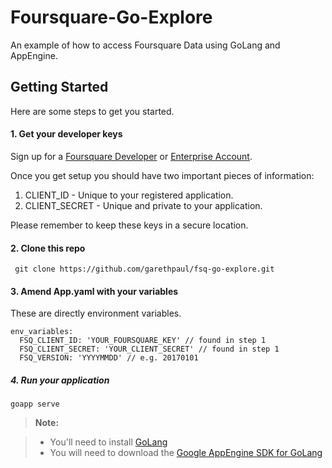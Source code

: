 Foursquare-Go-Explore
===================
An example of how to access Foursquare Data using GoLang and AppEngine.

Getting Started
----------
Here are some steps to get you started.

#### 1. Get your developer keys

Sign up for a <a href="https://developer.foursquare.com">Foursquare Developer</a> or <a href="https://enterprise.foursquare.com/contact-us">Enterprise Account</a>.

Once you get setup you should  have two important pieces of information:

1. CLIENT_ID - Unique to your registered application.
2. CLIENT_SECRET - Unique and private to your application.

Please remember to keep these keys in a secure location.


#### 2. Clone this repo

``` git clone https://github.com/garethpaul/fsq-go-explore.git```

#### 3. Amend App.yaml with your variables

These are directly environment variables.

```
env_variables:
  FSQ_CLIENT_ID: 'YOUR_FOURSQUARE_KEY' // found in step 1
  FSQ_CLIENT_SECRET: 'YOUR_CLIENT_SECRET' // found in step 1
  FSQ_VERSION: 'YYYYMMDD' // e.g. 20170101
```

##### 4. Run your application

```
goapp serve
```

> **Note:**

> - You'll need to install [GoLang](https://golang.org/doc/install)
> - You will need to download the [Google AppEngine SDK for GoLang](https://cloud.google.com/appengine/docs/go/download)

